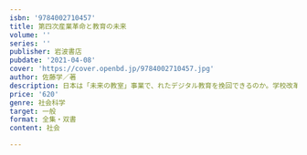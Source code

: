 ```yaml
---
isbn: '9784002710457'
title: 第四次産業革命と教育の未来
volume: ''
series: ''
publisher: 岩波書店
pubdate: '2021-04-08'
cover: 'https://cover.openbd.jp/9784002710457.jpg'
author: 佐藤学／著
description: 日本は「未来の教室」事業で、れたデジタル教育を挽回できるのか。学校改革の第一人者が検証。
price: '620'
genre: 社会科学
target: 一般
format: 全集・双書
content: 社会

---
```

